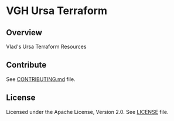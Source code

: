 # VGH Ursa Terraform

## Overview

Vlad's Ursa Terraform Resources

## Contribute

See [CONTRIBUTING.md](CONTRIBUTING.md) file.

## License

Licensed under the Apache License, Version 2.0.
See [LICENSE](LICENSE) file.
